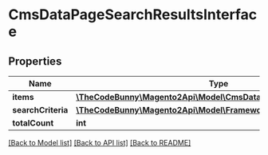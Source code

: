 # CmsDataPageSearchResultsInterface

## Properties
Name | Type | Description | Notes
------------ | ------------- | ------------- | -------------
**items** | [**\TheCodeBunny\Magento2Api\Model\CmsDataPageInterface[]**](CmsDataPageInterface.md) | Pages list. | 
**searchCriteria** | [**\TheCodeBunny\Magento2Api\Model\FrameworkSearchCriteriaInterface**](FrameworkSearchCriteriaInterface.md) |  | 
**totalCount** | **int** | Total count. | 

[[Back to Model list]](../README.md#documentation-for-models) [[Back to API list]](../README.md#documentation-for-api-endpoints) [[Back to README]](../README.md)


